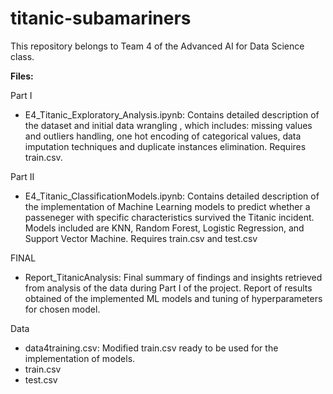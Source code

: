 # titanic-subamariners
This repository belongs to Team 4 of the Advanced AI for Data Science class.

**Files:**

Part I
* E4_Titanic_Exploratory_Analysis.ipynb: Contains detailed description of the dataset and initial data wrangling , which includes: missing values and outliers handling, one hot encoding of categorical values, data imputation techniques and duplicate instances elimination. Requires train.csv.


Part II
* E4_Titanic_ClassificationModels.ipynb: Contains detailed description of the implementation of Machine Learning models to predict whether a passeneger with specific characteristics survived the Titanic incident. Models included are KNN, Random Forest, Logistic Regression, and Support Vector Machine. Requires train.csv and test.csv

FINAL
* Report_TitanicAnalysis: Final summary of findings and insights retrieved from analysis of the data during Part I of the project. Report of results obtained of the implemented ML models and tuning of hyperparameters for chosen model.


Data

* data4training.csv: Modified train.csv ready to be used for the implementation of models.
* train.csv
* test.csv
